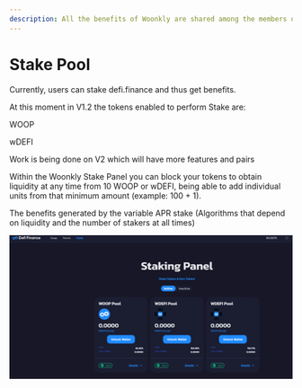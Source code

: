 ```yaml
---
description: All the benefits of Woonkly are shared among the members of your community
---
```


# Stake Pool

Currently, users can stake defi.finance and thus get benefits.  
  
At this moment in V1.2 the tokens enabled to perform Stake are:  
  
WOOP  
  
wDEFI  
  
Work is being done on V2 which will have more features and pairs  
  
Within the Woonkly Stake Panel you can block your tokens to obtain liquidity at any time from 10 WOOP or wDEFI, being able to add individual units from that minimum amount \(example: 100 + 1\).  
  
The benefits generated by the variable APR stake \(Algorithms that depend on liquidity and the number of stakers at all times\)

![](.gitbook/assets/df_st-1-.png)

